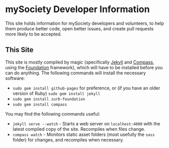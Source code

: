 # mySociety Developer Information

This site holds information for mySociety developers and volunteers, to help them produce better code, open better issues, and create pull requests more likely to be accepted.

## This Site

This site is mostly compiled by magic (specifically [Jekyll](http://jekyllrb.com/) and [Compass](http://compass-style.org/), using the [Foundation](http://foundation.zurb.com/) framework), which will have to be installed before you can do anything. The following commands will install the necessary software:

* `sudo gem install github-pages` for preference, or (if you have an older version of Ruby) `sudo gem install jekyll`
* `sudo gem install zurb-foundation`
* `sudo gem install compass`

You may find the following commands useful:

* `jekyll serve --watch` - Starts a web server on `localhost:4000` with the latest compiled copy of the site. Recompiles when files change.
* `compass watch` - Monitors static asset folders (most usefully the `sass` folder) for changes, and recompiles when necessary.